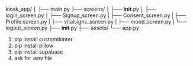 kiosk_app/
│
├── main.py
├── screens/
│   ├── __init__.py
│   ├── login_screen.py
│   ├── Signup_screen.py
|   ├── Consent_screen.py
|   ├── Profile.screen.py
|   ├── vitalsigns_screen.py
|   ├── mood_screen.py
|   └── logout_screen.py
├── __init__.py
├── assets/
└── app.py

1. pip install customtkinter
2. pip install pillow
3. pip install supabase
4. ask for .env file
